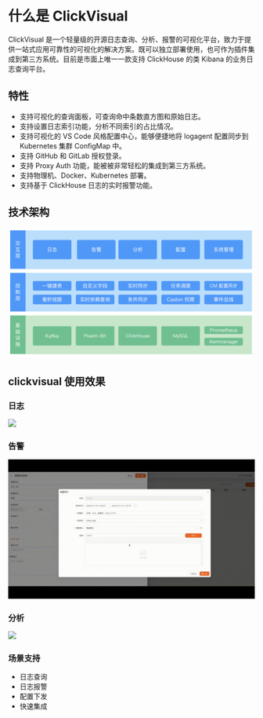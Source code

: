 # 什么是 ClickVisual

ClickVisual 是一个轻量级的开源日志查询、分析、报警的可视化平台，致力于提供一站式应用可靠性的可视化的解决方案。既可以独立部署使用，也可作为插件集成到第三方系统。目前是市面上唯一一款支持 ClickHouse 的类 Kibana 的业务日志查询平台。

## 特性

* 支持可视化的查询面板，可查询命中条数直方图和原始日志。
* 支持设置日志索引功能，分析不同索引的占比情况。
* 支持可视化的 VS Code 风格配置中心，能够便捷地将 logagent 配置同步到 Kubernetes 集群 ConfigMap 中。
* 支持 GitHub 和 GitLab 授权登录。
* 支持 Proxy Auth 功能，能被被非常轻松的集成到第三方系统。
* 支持物理机、Docker、Kubernetes 部署。
* 支持基于 ClickHouse 日志的实时报警功能。

## 技术架构

![](../images/technical-architecture.png)

## clickvisual 使用效果

### 日志

![](../images/logs.gif)

### 告警

![](../images/alarm.gif)

### 分析

![](../images/bigdata.gif)

### 场景支持

* 日志查询
* 日志报警
* 配置下发
* 快速集成
